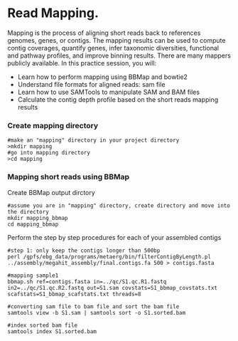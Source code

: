 # Read Mapping. 
Mapping is the process of aligning short reads back to references genomes, genes, or contigs. The mapping results can be used to compute contig coverages, quantify genes, infer taxonomic diversities, functional and pathway profiles, and improve binning results. There are many mappers publicly available. In this practice session, you will:

* Learn how to perform mapping using BBMap and bowtie2
* Understand file formats for aligned reads: sam file 
* Learn how to use SAMTools to manipulate SAM and BAM files
* Calculate the contig depth profile based on the short reads mapping results

### Create mapping directory  
```
#make an "mapping" directory in your project directory  
>mkdir mapping  
#go into mapping directory  
>cd mapping
```

### Mapping short reads using BBMap

Create BBMap output dirctory
```
#assume you are in "mapping" directory, create directory and move into the directory
mkdir mapping_bbmap
cd mapping_bbmap
```
Perform the step by step procedures for each of your assembled contigs
```
#step 1: only keep the contigs longer than 500bp
perl /gpfs/ebg_data/programs/metaerg/bin/filterContigByLength.pl  ../assembly/megahit_assembly/final.contigs.fa 500 > contigs.fasta

#mapping sample1
bbmap.sh ref=contigs.fasta in=../qc/S1.qc.R1.fastq in2=../qc/S1.qc.R2.fastq out=S1.sam covstats=S1_bbmap_covstats.txt scafstats=S1_bbmap_scafstats.txt threads=8

#converting sam file to bam file and sort the bam file
samtools view -b S1.sam | samtools sort -o S1.sorted.bam

#index sorted bam file
samtools index S1.sorted.bam

```
